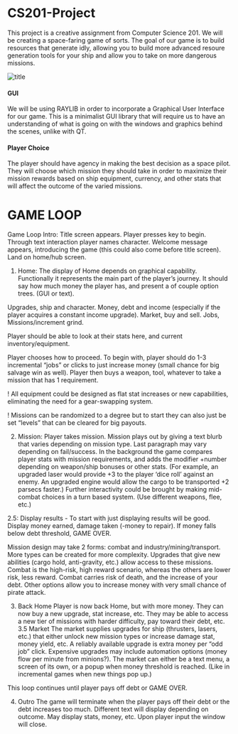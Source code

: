 # CS201-Project
  This project is a creative assignment from Computer Science 201. We will be creating a space-faring game of sorts. The goal of our game is to build resources that generate idly, allowing you to build more advanced resoure generation tools for your ship and allow you to take on more dangerous missions. 

![title](https://github.com/psykoshi-uaa/CS201-Project/assets/171866242/c8e191d9-e42c-4038-83b7-bff487adaff4)

#### GUI
  We will be using RAYLIB in order to incorporate a Graphical User Interface for our game. This is a minimalist GUI library that will require us to have an understanding of what is going on with the windows and graphics behind the scenes, unlike with QT.

#### Player Choice
  The player should have agency in making the best decision as a space pilot. They will choose which mission they should take in order to maximize their mission rewards based on ship equipment, currency, and other stats that will affect the outcome of the varied missions.

# GAME LOOP
Game Loop
Intro:
	Title screen appears. Player presses key to begin. Through text interaction player names character. Welcome message appears, introducing the game (this could also come before title screen). Land on home/hub screen.

1. Home:
	The display of Home depends on graphical capability. Functionally it represents the main part of the player’s journey. It should say how much money the player has, and present a of couple option trees. (GUI or text).
	
Upgrades, ship and character. 
Money, debt and income (especially if the player acquires a constant income upgrade). 
Market, buy and sell.
Jobs, Missions/increment grind.

Player should be able to look at their stats here, and current inventory/equipment.

Player chooses how to proceed. To begin with, player should do 1-3 incremental “jobs” or clicks to just increase money (small chance for big salvage win as well). Player then buys a weapon, tool, whatever to take a mission that has 1 requirement.

! All equipment could be designed as flat stat increases or new capabilities, eliminating the need for a gear-swapping system. 

! Missions can be randomized to a degree but to start they can also just be set “levels” that can be cleared for big payouts.


2. Mission:
Player takes mission. Mission plays out by giving a text blurb that varies depending on mission type. Last paragraph may vary depending on fail/success. In the background the game compares player stats with mission requirements, and adds the modifier +number depending on weapon/ship bonuses or other stats. (For example, an upgraded laser would provide +3 to the player ‘dice roll’ against an enemy. An upgraded engine would allow the cargo to be transported +2 parsecs faster.) Further interactivity could be brought by making mid-combat choices in a turn based system. (Use different weapons, flee, etc.)
	
2.5: Display results - 
To start with just displaying results will be good. Display money earned, damage taken (-money to repair). If money falls below debt threshold, GAME OVER. 

Mission design may take 2 forms: combat and industry/mining/transport. More types can be created for more complexity. Upgrades that give new abilities (cargo hold, anti-gravity, etc.) allow access to these missions. Combat is the high-risk, high reward scenario, whereas the others are lower risk, less reward. Combat carries risk of death, and the increase of your debt. Other options allow you to increase money with very small chance of pirate attack.




3. Back Home
Player is now back Home, but with more money. They can now buy a new upgrade, stat increase, etc. They may be able to access a new tier of missions with harder difficulty, pay toward their debt, etc.
3.5 Market
The market supplies upgrades for ship (thrusters, lasers, etc.) that either unlock 		 new mission types or increase damage stat, money yield, etc. A reliably available upgrade is extra money per “odd job” click. Expensive upgrades may include automation options (money flow per minute from minions?). The market can either be a text menu, a screen of its own, or a popup when money threshold is reached. (Like in incremental games when new things pop up.)


This loop continues until player pays off debt or GAME OVER.

4. Outro
The game will terminate when the player pays off their debt or the debt increases too much. Different text will display depending on outcome. May display stats, money, etc. Upon player input the window will close.

